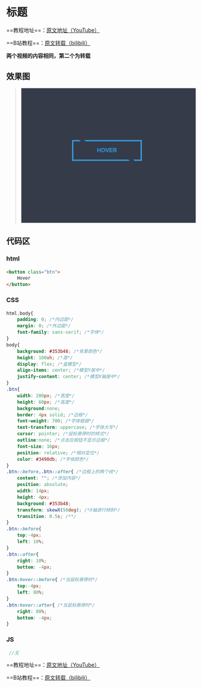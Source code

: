 # 标题
==教程地址==：[原文地址（YouTube）](https://youtu.be/SP0wAmjbaQ4)

==B站教程==：[原文转载（bilibili）](https://www.bilibili.com/video/av81012321/)

**两个视频的内容相同，第二个为转载**

## 效果图
>![演示图片](演示.gif)

## 代码区

### html
```html
<button class="btn">
    Hover
</button>
```
### CSS
```css
html,body{
    padding: 0; /*内边距*/
    margin: 0; /*外边距*/
    font-family: sans-serif; /*字体*/
}
body{
    background: #353b48; /*背景颜色*/
    height: 100vh; /*高*/
    display: flex; /*盒模型*/
    align-items: center; /*模型Y居中*/
    justify-content: center; /*模型X轴居中*/
}
.btn{
    width: 200px; /*宽度*/
    height: 60px; /*高度*/
    background:none;
    border: 4px solid; /*边框*/
    font-weight: 700; /*字体粗细*/
    text-transform: uppercase; /*字体大写*/
    cursor: pointer; /*鼠标悬停时的样式*/
    outline:none; /*点击后按钮不显示边框*/
    font-size: 16px;
    position: relative; /*相对定位*/
    color: #3498db; /*字体颜色*/
}
.btn::before,.btn::after{ /*边框上的两个线*/
    content: ""; /*添加内容*/
    position: absolute;
    width: 14px;
    height: 4px;
    background: #353b48;
    transform: skewX(50deg); /*X轴进行倾斜*/
    transition: 0.5s; /**/
}
.btn::before{ 
    top:-4px; 
    left: 10%; 
}
.btn::after{
    right: 10%;
    bottom: -4px;
}
.btn:hover::before{ /*当鼠标悬停时*/
    top:-4px;
    left: 80%;
}
.btn:hover::after{ /*当鼠标悬停时*/
    right: 80%;
    bottom: -4px;
}

```
### JS
```javascript
 //无
```
==教程地址==：[原文地址（YouTube）](https://youtu.be/SP0wAmjbaQ4)

==B站教程==：[原文转载（bilibili）](https://www.bilibili.com/video/av81012321/)
